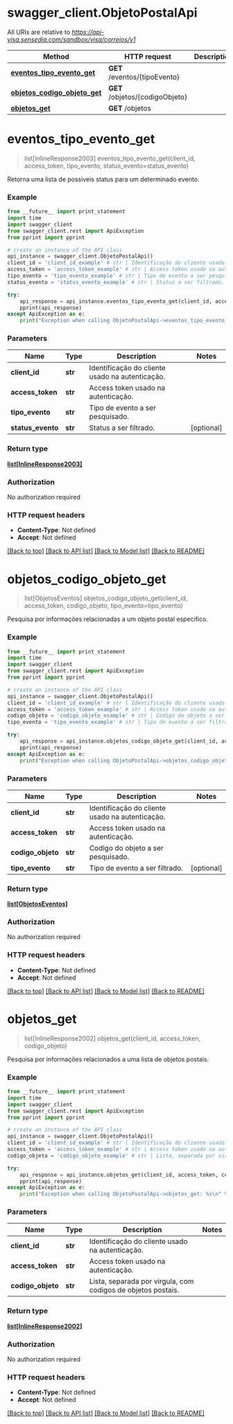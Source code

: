 # swagger_client.ObjetoPostalApi

All URIs are relative to *https://api-visa.sensedia.com/sandbox/visa/correios/v1*

Method | HTTP request | Description
------------- | ------------- | -------------
[**eventos_tipo_evento_get**](ObjetoPostalApi.md#eventos_tipo_evento_get) | **GET** /eventos/{tipoEvento} | 
[**objetos_codigo_objeto_get**](ObjetoPostalApi.md#objetos_codigo_objeto_get) | **GET** /objetos/{codigoObjeto} | 
[**objetos_get**](ObjetoPostalApi.md#objetos_get) | **GET** /objetos | 


# **eventos_tipo_evento_get**
> list[InlineResponse2003] eventos_tipo_evento_get(client_id, access_token, tipo_evento, status_evento=status_evento)



Retorna uma lista de possiveis status para um determinado evento.

### Example 
```python
from __future__ import print_statement
import time
import swagger_client
from swagger_client.rest import ApiException
from pprint import pprint

# create an instance of the API class
api_instance = swagger_client.ObjetoPostalApi()
client_id = 'client_id_example' # str | Identificação do cliente usado na autenticação.
access_token = 'access_token_example' # str | Access token usado na autenticação.
tipo_evento = 'tipo_evento_example' # str | Tipo de evento a ser pesquisado.
status_evento = 'status_evento_example' # str | Status a ser filtrado. (optional)

try: 
    api_response = api_instance.eventos_tipo_evento_get(client_id, access_token, tipo_evento, status_evento=status_evento)
    pprint(api_response)
except ApiException as e:
    print("Exception when calling ObjetoPostalApi->eventos_tipo_evento_get: %s\n" % e)
```

### Parameters

Name | Type | Description  | Notes
------------- | ------------- | ------------- | -------------
 **client_id** | **str**| Identificação do cliente usado na autenticação. | 
 **access_token** | **str**| Access token usado na autenticação. | 
 **tipo_evento** | **str**| Tipo de evento a ser pesquisado. | 
 **status_evento** | **str**| Status a ser filtrado. | [optional] 

### Return type

[**list[InlineResponse2003]**](InlineResponse2003.md)

### Authorization

No authorization required

### HTTP request headers

 - **Content-Type**: Not defined
 - **Accept**: Not defined

[[Back to top]](#) [[Back to API list]](../README.md#documentation-for-api-endpoints) [[Back to Model list]](../README.md#documentation-for-models) [[Back to README]](../README.md)

# **objetos_codigo_objeto_get**
> list[ObjetosEventos] objetos_codigo_objeto_get(client_id, access_token, codigo_objeto, tipo_evento=tipo_evento)



Pesquisa por informações relacionadas a um objeto postal especifico.

### Example 
```python
from __future__ import print_statement
import time
import swagger_client
from swagger_client.rest import ApiException
from pprint import pprint

# create an instance of the API class
api_instance = swagger_client.ObjetoPostalApi()
client_id = 'client_id_example' # str | Identificação do cliente usado na autenticação.
access_token = 'access_token_example' # str | Access token usado na autenticação.
codigo_objeto = 'codigo_objeto_example' # str | Codigo do objeto a ser pesquisado.
tipo_evento = 'tipo_evento_example' # str | Tipo de evento a ser filtrado. (optional)

try: 
    api_response = api_instance.objetos_codigo_objeto_get(client_id, access_token, codigo_objeto, tipo_evento=tipo_evento)
    pprint(api_response)
except ApiException as e:
    print("Exception when calling ObjetoPostalApi->objetos_codigo_objeto_get: %s\n" % e)
```

### Parameters

Name | Type | Description  | Notes
------------- | ------------- | ------------- | -------------
 **client_id** | **str**| Identificação do cliente usado na autenticação. | 
 **access_token** | **str**| Access token usado na autenticação. | 
 **codigo_objeto** | **str**| Codigo do objeto a ser pesquisado. | 
 **tipo_evento** | **str**| Tipo de evento a ser filtrado. | [optional] 

### Return type

[**list[ObjetosEventos]**](ObjetosEventos.md)

### Authorization

No authorization required

### HTTP request headers

 - **Content-Type**: Not defined
 - **Accept**: Not defined

[[Back to top]](#) [[Back to API list]](../README.md#documentation-for-api-endpoints) [[Back to Model list]](../README.md#documentation-for-models) [[Back to README]](../README.md)

# **objetos_get**
> list[InlineResponse2002] objetos_get(client_id, access_token, codigo_objeto)



Pesquisa por informações relacionados a uma lista de objetos postais.

### Example 
```python
from __future__ import print_statement
import time
import swagger_client
from swagger_client.rest import ApiException
from pprint import pprint

# create an instance of the API class
api_instance = swagger_client.ObjetoPostalApi()
client_id = 'client_id_example' # str | Identificação do cliente usado na autenticação.
access_token = 'access_token_example' # str | Access token usado na autenticação.
codigo_objeto = 'codigo_objeto_example' # str | Lista, separada por virgula, com codigos de objetos postais.

try: 
    api_response = api_instance.objetos_get(client_id, access_token, codigo_objeto)
    pprint(api_response)
except ApiException as e:
    print("Exception when calling ObjetoPostalApi->objetos_get: %s\n" % e)
```

### Parameters

Name | Type | Description  | Notes
------------- | ------------- | ------------- | -------------
 **client_id** | **str**| Identificação do cliente usado na autenticação. | 
 **access_token** | **str**| Access token usado na autenticação. | 
 **codigo_objeto** | **str**| Lista, separada por virgula, com codigos de objetos postais. | 

### Return type

[**list[InlineResponse2002]**](InlineResponse2002.md)

### Authorization

No authorization required

### HTTP request headers

 - **Content-Type**: Not defined
 - **Accept**: Not defined

[[Back to top]](#) [[Back to API list]](../README.md#documentation-for-api-endpoints) [[Back to Model list]](../README.md#documentation-for-models) [[Back to README]](../README.md)

